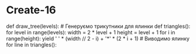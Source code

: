 # Create-16
def draw_tree(levels):     # Генеруємо трикутники для ялинки     def triangles():         for level in range(levels):             width = 2 * level + 1             height = level + 1             for i in range(height):                 yield ' ' * (width // 2 - i) + '*' * (2 * i + 1)      # Виводимо ялинку     for line in triangles():         
